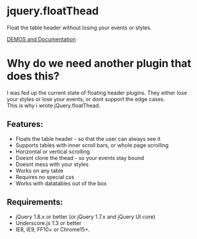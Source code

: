 jquery.floatThead
=================

Float the table header without losing your events or styles.  

[DEMOS and Documentation](http://programmingdrunk.com/floatThead/)



Why do we need another plugin that does this?
=============================================

I was fed up the current state of floating header plugins. They either lose your styles or lose your events, or dont support the edge cases.  
This is why i wrote jQuery.floatThead.

Features:
---------

-   Floats the table header - so that the user can always see it
-   Supports tables with inner scroll bars, or whole page scrolling
-   Horizontal or vertical scrolling
-   Doesnt clone the thead - so your events stay bound
-   Doesnt mess with your styles
-   Works on any table
-   Requires no special css
-   Works with datatables out of the box

Requirements:
-------------

-   jQuery 1.8.x or better (or jQuery 1.7.x and jQuery UI core)
-   Underscore.js 1.3 or better
-   IE8, IE9, FF10+ or Chrome15+.



